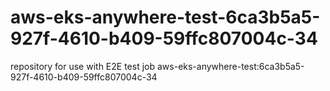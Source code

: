 # aws-eks-anywhere-test-6ca3b5a5-927f-4610-b409-59ffc807004c-34
repository for use with E2E test job aws-eks-anywhere-test:6ca3b5a5-927f-4610-b409-59ffc807004c-34
